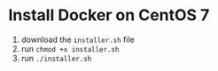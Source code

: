 # Install Docker on CentOS 7

1. download the `installer.sh` file
2. run `chmod +x installer.sh`
3. run `./installer.sh`